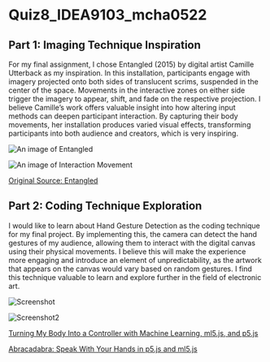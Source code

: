 # Quiz8_IDEA9103_mcha0522

## Part 1: Imaging Technique Inspiration

For my final assignment, I chose Entangled (2015) by digital artist Camille Utterback as my inspiration. In this installation, participants engage with imagery projected onto both sides of translucent scrims, suspended in the center of the space. Movements in the interactive zones on either side trigger the imagery to appear, shift, and fade on the respective projection. I believe Camille’s work offers valuable insight into how altering input methods can deepen participant interaction. By capturing their body movements, her installation produces varied visual effects, transforming participants into both audience and creators, which is very inspiring.

![An image of Entangled](https://camilleutterback.com/wp2022/wp-content/gallery/entangled/bbowman-20151027-114.jpg)

![An image of Interaction Movement](https://camilleutterback.com/wp2022/wp-content/gallery/entangled/Utterback_Stanford_14.jpg)

[Original Source: Entangled](https://camilleutterback.com/projects/entangled/)

## Part 2: Coding Technique Exploration

I would like to learn about Hand Gesture Detection as the coding technique for my final project. By implementing this, the camera can detect the hand gestures of my audience, allowing them to interact with the digital canvas using their physical movements. I believe this will make the experience more engaging and introduce an element of unpredictability, as the artwork that appears on the canvas would vary based on random gestures. I find this technique valuable to learn and explore further in the field of electronic art.

![Screenshot](https://p5js.org/_astro/handpose-web-editor.Bp4z7L3L_cu1YR.webp)

![Screenshot2](https://p5js.org/_astro/ml5-webcam-multiple.qmpexfUn_Z1G7R6C.webp)

[Turning My Body Into a Controller with Machine Learning, ml5.js, and p5.js](https://www.youtube.com/watch?v=96sWFP9CCkQ)

[Abracadabra: Speak With Your Hands in p5.js and ml5.js](https://p5js.org/tutorials/speak-with-your-hands/)